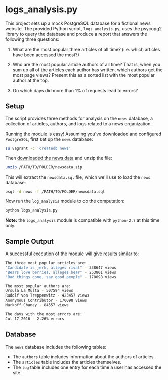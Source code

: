 # logs_analysis.py

This project sets up a mock PostgreSQL database for a fictional news website. The provided Python script, `logs_analysis.py`, uses the psycopg2 library to query the database and produce a report that answers the following three questions:

1.  What are the most popular three articles of all time? (i.e. which articles have been accessed the most?) 

2.  Who are the most popular article authors of all time? That is, when you sum up all of the articles each author has written, which authors get the most page views? Present this as a sorted list with the most popular author at the top.

3.  On which days did more than 1% of requests lead to errors?

## Setup

The script provides three methods for analysis on the `news` database, a collection of articles, authors, and logs related to a news organization.

Running the module is easy! Assuming you've downloaded and configured `PostgreSQL`, first set up the `news` database: 

```bash
su vagrant -c 'createdb news'
```

Then [downloaded the news data](https://d17h27t6h515a5.cloudfront.net/topher/2016/August/57b5f748_newsdata/newsdata.zip) and unzip the file:

```bash
unzip /PATH/TO/FOLDER/newsdata.zip
```

This will extract the `newsdata.sql` file, which we'll use to load the `news` database:

```bash
psql -d news -f /PATH/TO/FOLDER/newsdata.sql
```

Now run the `log_analysis` module to do the computation:

```bash
python logs_analysis.py
```
**Note:** the `logs_analysis` module is compatible with `python-2.7` at this time only.

## Sample Output

A successful execution of the module will give results similar to:

```bash
The three most popular articles are:
"Candidate is jerk, alleges rival" - 338647 views
"Bears love berries, alleges bear" - 253801 views
"Bad things gone, say good people" - 170098 views

The most popular authors are:
Ursula La Multa - 507594 views
Rudolf von Treppenwitz - 423457 views
Anonymous Contributor - 170098 views
Markoff Chaney - 84557 views

The days with the most errors are:
Jul 17 2016 - 2.26% errors
```

## Database

The `news` database includes the following tables:

* The `authors` table includes information about the authors of articles.
* The `articles` table includes the articles themselves.
* The `log` table includes one entry for each time a user has accessed the site.
